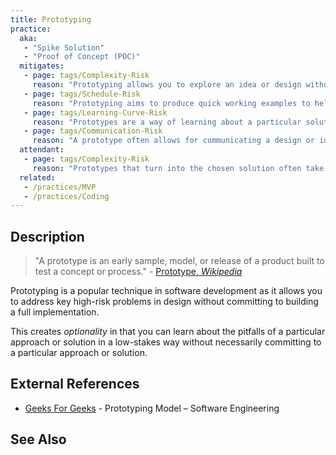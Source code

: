 ```yaml
---
title: Prototyping
practice:
  aka: 
   - "Spike Solution"
   - "Proof of Concept (POC)"
  mitigates:
   - page: tags/Complexity-Risk
     reason: "Prototyping allows you to explore an idea or design without committing to it.  If the design turns out to be over-complex, it can be avoided."
   - page: tags/Schedule-Risk
     reason: "Prototyping aims to produce quick working examples to help understand a concept."
   - page: tags/Learning-Curve-Risk
     reason: "Prototypes are a way of learning about a particular solution to a problem."
   - page: tags/Communication-Risk
     reason: "A prototype often allows for communicating a design or idea in a way that a written document or diagram wouldn't."
  attendant:
   - page: tags/Complexity-Risk
     reason: "Prototypes that turn into the chosen solution often take shortcuts in design that are not rectified."
  related:
   - /practices/MVP
   - /practices/Coding
---
```

  
<PracticeIntro details={frontMatter.practice} /> 

## Description

> "A prototype is an early sample, model, or release of a product built to test a concept or process." - [Prototype, _Wikipedia_](https://en.wikipedia.org/wiki/Prototype)

Prototyping is a popular technique in software development as it allows you to address key high-risk problems in design without committing to building a full implementation.  

This creates _optionality_ in that you can learn about the pitfalls of a particular approach or solution in a low-stakes way without necessarily committing to a particular approach or solution.

## External References

- [Geeks For Geeks](https://www.geeksforgeeks.org/software-engineering-prototyping-model/) - Prototyping Model – Software Engineering

## See Also

<TagList tag="Prototyping" />
